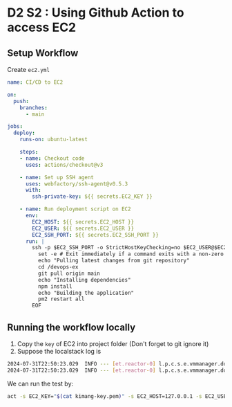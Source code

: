 # D2 S2 : Using Github Action to access EC2

## Setup Workflow

Create `ec2.yml`
```yml
name: CI/CD to EC2

on:
  push:
    branches:
      - main

jobs:
  deploy:
    runs-on: ubuntu-latest

    steps:
    - name: Checkout code
      uses: actions/checkout@v3

    - name: Set up SSH agent
      uses: webfactory/ssh-agent@v0.5.3
      with:
        ssh-private-key: ${{ secrets.EC2_KEY }}

    - name: Run deployment script on EC2
      env:
        EC2_HOST: ${{ secrets.EC2_HOST }}
        EC2_USER: ${{ secrets.EC2_USER }}
        EC2_SSH_PORT: ${{ secrets.EC2_SSH_PORT }}
      run: |
        ssh -p $EC2_SSH_PORT -o StrictHostKeyChecking=no $EC2_USER@$EC2_HOST << 'EOF'
          set -e # Exit immediately if a command exits with a non-zero status
          echo "Pulling latest changes from git repository"
          cd /devops-ex
          git pull origin main
          echo "Installing dependencies"
          npm install
          echo "Building the application"
          pm2 restart all
        EOF

```

## Running the workflow locally
1. Copy the `key` of EC2 into project folder (Don't forget to git ignore it)
2. Suppose the localstack log is 
```sh
2024-07-31T22:50:23.029  INFO --- [et.reactor-0] l.p.c.s.e.vmmanager.docker : Instance i-0801bb39449e7b820 will be accessible via SSH at: 127.0.0.1:12717, 172.17.0.4:22
2024-07-31T22:50:23.029  INFO --- [et.reactor-0] l.p.c.s.e.vmmanager.docker : Instance i-0801bb39449e7b820 port mappings (container -> host): {'8000/tcp': 35598, '22/tcp': 12717}
```
We can run the test by: 
```sh
act -s EC2_KEY="$(cat kimang-key.pem)" -s EC2_HOST=127.0.0.1 -s EC2_USER=root -s EC2_SSH_PORT=12717
```